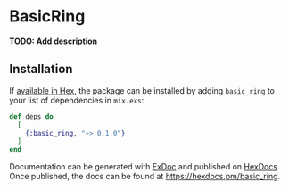# BasicRing

**TODO: Add description**

## Installation

If [available in Hex](https://hex.pm/docs/publish), the package can be installed
by adding `basic_ring` to your list of dependencies in `mix.exs`:

```elixir
def deps do
  [
    {:basic_ring, "~> 0.1.0"}
  ]
end
```

Documentation can be generated with [ExDoc](https://github.com/elixir-lang/ex_doc)
and published on [HexDocs](https://hexdocs.pm). Once published, the docs can
be found at <https://hexdocs.pm/basic_ring>.
